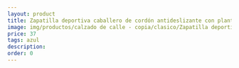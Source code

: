 ```yaml
---
layout: product
title: Zapatilla deportiva caballero de cordón antideslizante con plantilla de memoria 
image: img/productos/calzado de calle - copia/clasico/Zapatilla deportiva caballero de cordón antideslizante con plantilla de memoria =37=azul.webp
price: 37
tags: azul
description: 
order: 0
---
```

